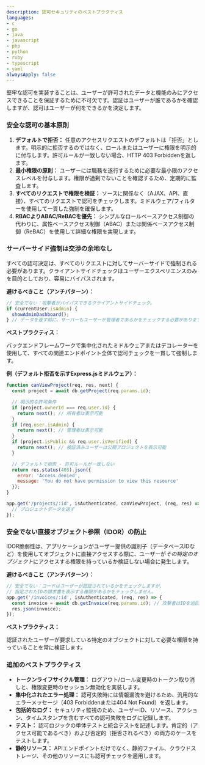 ```yaml
---
description: 認可セキュリティのベストプラクティス
languages:
- c
- go
- java
- javascript
- php
- python
- ruby
- typescript
- yaml
alwaysApply: false
---
```


堅牢な認可を実装することは、ユーザーが許可されたデータと機能のみにアクセスできることを保証するために不可欠です。認証はユーザーが誰であるかを確認しますが、認可はユーザーが何をできるかを決定します。

### 安全な認可の基本原則

1.  **デフォルトで拒否：** 任意のアクセスリクエストのデフォルトは「拒否」とします。明示的に拒否するのではなく、ロールまたはユーザーに権限を明示的に付与します。許可ルールが一致しない場合、HTTP 403 Forbiddenを返します。
2.  **最小権限の原則：** ユーザーには職務を遂行するために必要な最小限のアクセスレベルを付与します。権限が過剰でないことを確認するため、定期的に監査します。
3.  **すべてのリクエストで権限を検証：** ソースに関係なく（AJAX、API、直接）、すべてのリクエストで認可をチェックします。ミドルウェア/フィルターを使用して一貫した強制を確保します。
4.  **RBACよりABAC/ReBACを優先：** シンプルなロールベースアクセス制御の代わりに、属性ベースアクセス制御（ABAC）または関係ベースアクセス制御（ReBAC）を使用して詳細な権限を実現します。

### サーバーサイド強制は交渉の余地なし

すべての認可決定は、すべてのリクエストに対してサーバーサイドで強制される必要があります。クライアントサイドチェックはユーザーエクスペリエンスのみを目的としており、容易にバイパスされます。

**避けるべきこと（アンチパターン）：**

```javascript
// 安全でない：攻撃者がバイパスできるクライアントサイドチェック。
if (currentUser.isAdmin) {
  showAdminDashboard();
} // データを返す前に、サーバーもユーザーが管理者であるかをチェックする必要があります。
```

**ベストプラクティス：**

バックエンドフレームワークで集中化されたミドルウェアまたはデコレーターを使用して、すべての関連エンドポイント全体で認可チェックを一貫して強制します。

**例（デフォルト拒否を示すExpress.jsミドルウェア）：**

```javascript
function canViewProject(req, res, next) {
  const project = await db.getProject(req.params.id);

  // 明示的な許可条件
  if (project.ownerId === req.user.id) {
    return next(); // 所有者は表示可能
  }
  if (req.user.isAdmin) {
    return next(); // 管理者は表示可能
  }
  if (project.isPublic && req.user.isVerified) {
    return next(); // 検証済みユーザーは公開プロジェクトを表示可能
  }

  // デフォルトで拒否 - 許可ルールが一致しない
  return res.status(403).json({
    error: 'Access denied',
    message: 'You do not have permission to view this resource'
  });
}

app.get('/projects/:id', isAuthenticated, canViewProject, (req, res) => {
  // プロジェクトデータを返す
});
```

### 安全でない直接オブジェクト参照（IDOR）の防止

IDOR脆弱性は、アプリケーションがユーザー提供の識別子（データベースIDなど）を使用してオブジェクトに直接アクセスする際に、ユーザーが*その特定のオブジェクト*にアクセスする権限を持っているか検証しない場合に発生します。

**避けるべきこと（アンチパターン）：**

```javascript
// 安全でない：コードはユーザーが認証されているかをチェックしますが、
// 指定されたIDの請求書を表示する権限があるかをチェックしません。
app.get('/invoices/:id', isAuthenticated, (req, res) => {
  const invoice = await db.getInvoice(req.params.id); // 攻撃者はIDを巡回可能
  res.json(invoice);
});
```

**ベストプラクティス：**

認証されたユーザーが要求している特定のオブジェクトに対して必要な権限を持っていることを常に検証します。

### 追加のベストプラクティス

*   **トークンライフサイクル管理：** ログアウト/ロール変更時のトークン取り消しと、権限変更時のセッション無効化を実装します。
*   **集中化されたエラー処理：** 認可失敗時には情報漏洩を避けるため、汎用的なエラーメッセージ（403 Forbiddenまたは404 Not Found）を返します。
*   **包括的なログ：** セキュリティ監視のため、ユーザーID、リソース、アクション、タイムスタンプを含むすべての認可失敗をログに記録します。
*   **テスト：** 認可ロジックの単体テストと統合テストを記述します。肯定的（アクセス可能であるべき）および否定的（拒否されるべき）の両方のケースをテストします。
*   **静的リソース：** APIエンドポイントだけでなく、静的ファイル、クラウドストレージ、その他のリソースにも認可チェックを適用します。
